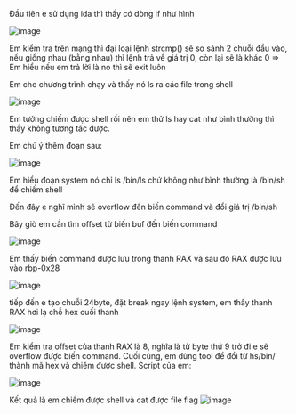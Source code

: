 Đầu tiên e sử dụng ida thì thấy có dòng if như hình 

![image](https://user-images.githubusercontent.com/111769169/217061789-be75c449-b683-4163-832f-76cd1bb22527.png)

Em kiểm tra trên mạng thì đại loại lệnh strcmp() sẽ so sánh 2 chuỗi đầu vào, nếu giống nhau (bằng nhau) thì lệnh trả về giá trị 0, còn lại sẽ là khác 0
=> Em hiểu nếu em trả lời là no thì sẽ exit luôn

Em cho chương trình chạy và thấy nó ls ra các file trong shell

![image](https://user-images.githubusercontent.com/111769169/217062915-9da19056-95f0-4e04-bfe4-f8af3918b346.png)

Em tưởng chiếm được shell rồi nên em thử ls hay cat như bình thường thì thấy không tương tác được.

Em chú ý thêm đoạn sau:

![image](https://user-images.githubusercontent.com/111769169/217063283-8ad0ba43-a285-49bb-b45b-f6ad3819f34d.png)

Em hiểu đoạn system nó chỉ ls /bin/ls chứ không như bình thường là /bin/sh để chiếm shell

Đến đây e nghĩ mình sẽ overflow đến biến command và đổi giá trị /bin/sh

Bây giờ em cần tìm offset từ biến buf đến biến command

![image](https://user-images.githubusercontent.com/111769169/217068190-1a0e30fc-237e-458e-8341-fba66609e9c4.png)

Em thấy biến command được lưu trong thanh RAX và sau đó RAX được lưu vào rbp-0x28

![image](https://user-images.githubusercontent.com/111769169/217069506-f9a798d6-5d0f-4307-804f-c0637cd1c303.png)

tiếp đến e tạo chuỗi 24byte, đặt break ngay lệnh system, em thấy thanh RAX hơi lạ chỗ hex cuối thanh

![image](https://user-images.githubusercontent.com/111769169/217072943-9e2929d3-e534-446f-bd2a-0f91b43ecf07.png)

Em kiểm tra offset của thanh RAX là 8, nghĩa là từ byte thứ 9 trở đi e sẽ overflow được biến command.
Cuối cùng, em dùng tool để đổi từ hs/bin/ thành mã hex và chiếm được shell. Script của em:

![image](https://user-images.githubusercontent.com/111769169/217073904-98003453-baab-46a6-8c9e-6eb21325a4e2.png)

Kết quả là em chiếm được shell và cat được file flag
![image](https://user-images.githubusercontent.com/111769169/217074160-4adaa22b-e45f-4739-a98b-52a718b4b2de.png)
